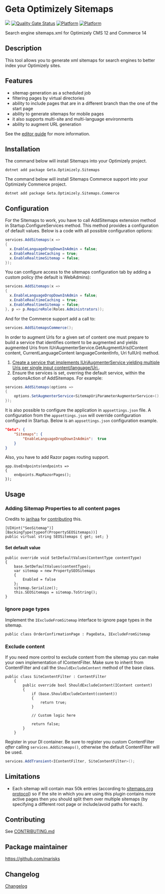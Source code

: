 # Geta Optimizely Sitemaps

![](http://tc.geta.no/app/rest/builds/buildType:(id:GetaPackages_OptimizelySitemaps_00ci),branch:master/statusIcon)
[![Quality Gate Status](https://sonarcloud.io/api/project_badges/measure?project=Geta_geta-optimizely-sitemaps&metric=alert_status)](https://sonarcloud.io/summary/new_code?id=Geta_geta-optimizely-sitemaps)
[![Platform](https://img.shields.io/badge/Platform-.NET%205-blue.svg?style=flat)](https://docs.microsoft.com/en-us/dotnet/)
[![Platform](https://img.shields.io/badge/Optimizely-%2012-orange.svg?style=flat)](http://world.episerver.com/cms/)

Search engine sitemaps.xml for Optimizely CMS 12 and Commerce 14

## Description

This tool allows you to generate xml sitemaps for search engines to better index your Optimizely sites.

## Features

- sitemap generation as a scheduled job
- filtering pages by virtual directories
- ability to include pages that are in a different branch than the one of the start page
- ability to generate sitemaps for mobile pages
- it also supports multi-site and multi-language environments
- ability to augment URL generation

See the [editor guide](docs/editor-guide.md) for more information.

## Installation

The command below will install Sitemaps into your Optimizely project.

```
dotnet add package Geta.Optimizely.Sitemaps
```

The command below will install Sitemaps Commerce support into your Optimizely Commerce project.

```
dotnet add package Geta.Optimizely.Sitemaps.Commerce
```

## Configuration

For the Sitemaps to work, you have to call AddSitemaps extension method in Startup.ConfigureServices method. This method provides a configuration of default values. Below is a code with all possible configuration options:

```csharp
services.AddSitemaps(x =>
{
  x.EnableLanguageDropDownInAdmin = false;
  x.EnableRealtimeCaching = true;
  x.EnableRealtimeSitemap = false;
});
```

You can configure access to the sitemaps configuration tab by adding a custom policy (the default is WebAdmins):

```csharp
services.AddSitemaps(x =>
{
  x.EnableLanguageDropDownInAdmin = false;
  x.EnableRealtimeCaching = true;
  x.EnableRealtimeSitemap = false;
}, p => p.RequireRole(Roles.Administrators));
```

And for the Commerce support add a call to:
```csharp
services.AddSitemapsCommerce();
```

In order to augment Urls for a given set of content one must prepare to build a service that identifies content to be augmented
and yields augmented Uris from IUriAugmenterService.GetAugmentUris(IContent content, CurrentLanguageContent languageContentInfo, Uri fullUri) method.

1. [Create a service that implements IUriAugmenterService yielding multiple Uris per single input content/language/Uri.](sandbox/Foundation/src/Foundation/Infrastructure/Cms/Services/SitemapUriParameterAugmenterService.cs).
2. Ensure the services is set, overring the default service, within the optionsAction of AddSitemaps. For example:

```csharp
services.AddSitemaps(options =>
{
    options.SetAugmenterService<SitemapUriParameterAugmenterService>();
});
```

It is also possible to configure the application in `appsettings.json` file. A configuration from the `appsettings.json` will override configuration configured in Startup. Below is an `appsettings.json` configuration example.

```json
"Geta": {
    "Sitemaps": {
        "EnableLanguageDropDownInAdmin":  true
    }
}
```

Also, you have to add Razor pages routing support.

```
app.UseEndpoints(endpoints =>
{
    endpoints.MapRazorPages();
});
```

## Usage

### Adding Sitemap Properties to all content pages

Credits to [jarihaa](https://github.com/jarihaa) for [contributing](https://github.com/Geta/SEO.Sitemaps/pull/87) this.

```
[UIHint("SeoSitemap")]
[BackingType(typeof(PropertySEOSitemaps))]
public virtual string SEOSitemaps { get; set; }
```

#### Set default value

```
public override void SetDefaultValues(ContentType contentType)
{
    base.SetDefaultValues(contentType);
    var sitemap = new PropertySEOSitemaps
    {
        Enabled = false
    };
    sitemap.Serialize();
    this.SEOSitemaps = sitemap.ToString();
}
```

### Ignore page types

Implement the `IExcludeFromSitemap` interface to ignore page types in the sitemap.

```
public class OrderConfirmationPage : PageData, IExcludeFromSitemap
```

### Exclude content

If you need more control to exclude content from the sitemap you can make your own implementation of IContentFilter. Make sure to inherit from ContentFilter and call the `ShouldExcludeContent` method of the base class.

```
public class SiteContentFilter : ContentFilter
    {
        public override bool ShouldExcludeContent(IContent content)
        {
            if (base.ShouldExcludeContent(content))
            {
                return true;
            }

            // Custom logic here

            return false;
        }
    }
```

Register in your DI container. Be sure to register you custom ContentFilter _after_ calling ```services.AddSitemaps()```, otherwise the default ContentFilter will be used.

```csharp
services.AddTransient<IContentFilter, SiteContentFilter>();
```

## Limitations

- Each sitemap will contain max 50k entries (according to [sitemaps.org protocol](http://www.sitemaps.org/protocol.html#index)) so if the site in which you are using this plugin contains more active pages then you should split them over multiple sitemaps (by specifying a different root page or include/avoid paths for each).

## Contributing

See [CONTRIBUTING.md](./CONTRIBUTING.md)

## Package maintainer

https://github.com/marisks

## Changelog

[Changelog](CHANGELOG.md)
